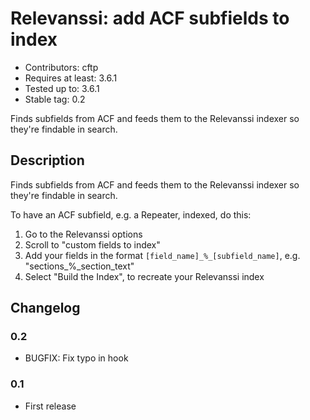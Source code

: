 # Relevanssi: add ACF subfields to index

* Contributors: cftp
* Requires at least: 3.6.1
* Tested up to: 3.6.1
* Stable tag: 0.2

Finds subfields from ACF and feeds them to the Relevanssi indexer so they're findable in search.

## Description

Finds subfields from ACF and feeds them to the Relevanssi indexer so they're findable in search.

To have an ACF subfield, e.g. a Repeater, indexed, do this:

1. Go to the Relevanssi options
2. Scroll to "custom fields to index"
3. Add your fields in the format `[field_name]_%_[subfield_name]`, e.g. "sections_%_section_text"
4. Select "Build the Index", to recreate your Relevanssi index

## Changelog

### 0.2 
* BUGFIX: Fix typo in hook

### 0.1 
* First release

